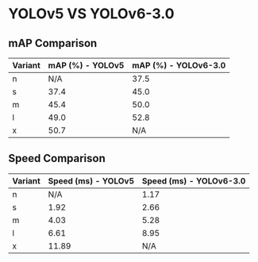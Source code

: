 ---
---
# YOLOv5 VS YOLOv6-3.0

## mAP Comparison

| Variant | mAP (%) - YOLOv5 | mAP (%) - YOLOv6-3.0 |
|---------|--------------------|--------------------|
| n | N/A | 37.5 |
| s | 37.4 | 45.0 |
| m | 45.4 | 50.0 |
| l | 49.0 | 52.8 |
| x | 50.7 | N/A |

## Speed Comparison

| Variant | Speed (ms) - YOLOv5 | Speed (ms) - YOLOv6-3.0 |
|---------|-----------------------|-----------------------|
| n | N/A | 1.17 |
| s | 1.92 | 2.66 |
| m | 4.03 | 5.28 |
| l | 6.61 | 8.95 |
| x | 11.89 | N/A |
